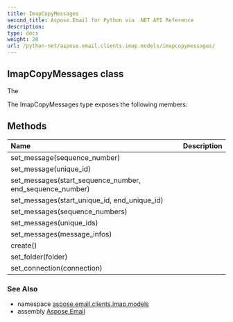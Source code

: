 ```yaml
---
title: ImapCopyMessages
second_title: Aspose.Email for Python via .NET API Reference
description: 
type: docs
weight: 20
url: /python-net/aspose.email.clients.imap.models/imapcopymessages/
---
```


## ImapCopyMessages class

The

The ImapCopyMessages type exposes the following members:
## Methods
| Name | Description |
| :- | :- |
|set_message(sequence_number)|  |
|set_message(unique_id)|  |
|set_messages(start_sequence_number, end_sequence_number)|  |
|set_messages(start_unique_id, end_unique_id)|  |
|set_messages(sequence_numbers)|  |
|set_messages(unique_ids)|  |
|set_messages(message_infos)|  |
|create()|  |
|set_folder(folder)|  |
|set_connection(connection)|  |

### See Also

* namespace [aspose.email.clients.imap.models](/email/python-net/aspose.email.clients.imap.models/)
* assembly [Aspose.Email](/email/python-net/)


